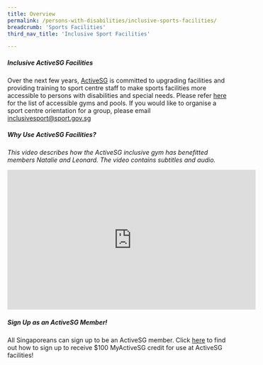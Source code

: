 ```yaml
---
title: Overview
permalink: /persons-with-disabilities/inclusive-sports-facilities/
breadcrumb: 'Sports Facilities'
third_nav_title: 'Inclusive Sport Facilities'

---
```



##### Inclusive ActiveSG Facilities

Over the next few years, [ActiveSG](https://www.myactivesg.com/About-ActiveSG) is committed to upgrading facilities and providing training to sport centre staff to make sports facilities more accessible to persons with disabilities and special needs. Please refer [here](https://www.myactivesg.com/Facilities?sport=All&q=&type=accessible-facilities "search here for accessible facilities") for the list of accessible gyms and pools. If you would like to organise a sport centre orientation for a group, please email inclusivesport@sport.gov.sg

##### Why Use ActiveSG Facilities?
*This video describes how the ActiveSG inclusive gym has benefitted members Natalie and Leonard. The video contains subtitles and audio.*
<div class="bp-youtube">
      <iframe width="560" height="315" src="https://www.youtube.com/embed/9Q_7crWQku8" frameborder="0" allow="autoplay; encrypted-media" allowfullscreen></iframe>
</div>

##### Sign Up as an ActiveSG Member!
All Singaporeans can sign up to be an ActiveSG member. Click [here](https://www.myactivesg.com/About-ActiveSG/Membership) to find out how to sign up to receive $100 MyActiveSG credit for use at ActiveSG facilities!



